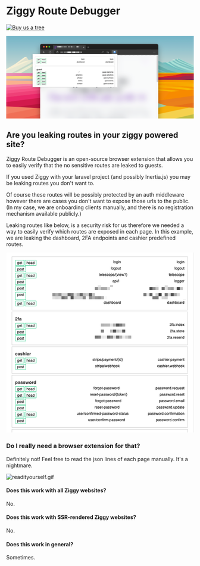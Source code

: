 # Ziggy Route Debugger

[![Buy us a tree](https://img.shields.io/badge/Treeware-%F0%9F%8C%B3-lightgreen?style=for-the-badge)](https://plant.treeware.earth/chrysanthos/ziggy-route-debugger)

![screenshot.png](images%2Fscreenshot.png)

## Are you leaking routes in your ziggy powered site?

Ziggy Route Debugger is an open-source browser extension that allows you to easily verify that the no sensitive routes
are leaked to guests.

If you used Ziggy with your laravel project (and possibly Inertia.js) you may be leaking routes you don't want to.

Of course these routes will be possibly protected by an auth middleware however there are cases you don't want to expose
those urls to the public. (In my case, we are onboarding clients manually, and there is no registration mechanism
available publicly.)

Leaking routes like below, is a security risk for us therefore we needed a way to easily verify which routes are exposed
in each page. In this example, we are leaking the dashboard, 2FA endpoints and cashier predefined routes.

![leak_example.png](images%2Fleak_example.png)

### Do I really need a browser extension for that?

Definitely not! Feel free to read the json lines of each page manually. It's a nightmare.

![readityourself.gif](images%2Freadityourself.gif)

#### Does this work with all Ziggy websites?
No.

#### Does this work with SSR-rendered Ziggy websites?
No.

#### Does this work in general?
Sometimes.
